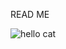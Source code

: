 READ ME

![hello cat](https://cache3.youla.io/files/images/780_780/5a/68/5a68646b02a5584b10758d76.jpg) 